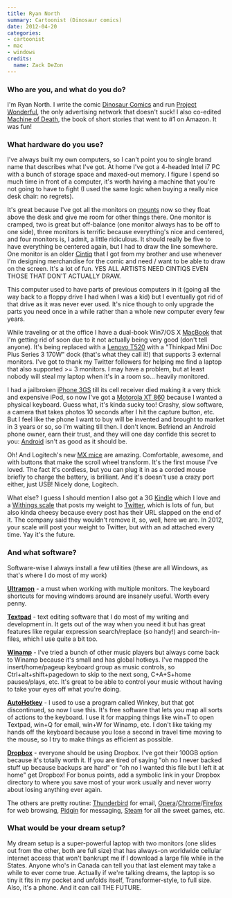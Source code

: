 ```yaml
---
title: Ryan North
summary: Cartoonist (Dinosaur comics)
date: 2012-04-20
categories:
- cartoonist
- mac
- windows
credits:
  name: Zack DeZon
---
```


### Who are you, and what do you do?

I'm Ryan North. I write the comic [Dinosaur Comics](http://www.qwantz.com/ "Dinosaur Comics!") and run [Project Wonderful](http://www.projectwonderful.com/ "An advertising network."), the only advertising network that doesn't suck! I also co-edited [Machine of Death](http://www.machineofdeath.net/ "A book of short stories about people who know how they'll die."), the book of short stories that went to #1 on Amazon. It was fun!

### What hardware do you use?

I've always built my own computers, so I can't point you to single brand name that describes what I've got. At home I've got a 4-headed Intel i7 PC with a bunch of storage space and maxed-out memory. I figure I spend so much time in front of a computer, it's worth having a machine that you're not going to have to fight (I used the same logic when buying a really nice desk chair: no regrets). 

It's great because I've got all the monitors on [mounts][lx-desk-mount-lcd-arm] now so they float above the desk and give me room for other things there. One monitor is cramped, two is great but off-balance (one monitor always has to be off to one side), three monitors is terrific because everything's nice and centered, and four monitors is, I admit, a little ridiculous. It should really be five to have everything be centered again, but I had to draw the line somewhere. One monitor is an older [Cintiq][] that I got from my brother and use whenever I'm designing merchandise for the comic and need / want to be able to draw on the screen. It's a lot of fun. YES ALL ARTISTS NEED CINTIQS EVEN THOSE THAT DON'T ACTUALLY DRAW.

This computer used to have parts of previous computers in it (going all the way back to a floppy drive I had when I was a kid) but I eventually got rid of that drive as it was never ever used. It's nice though to only upgrade the parts you need once in a while rather than a whole new computer every few years.

While traveling or at the office I have a dual-book Win7/OS X [MacBook][] that I'm getting rid of soon due to it not actually being very good (don't tell anyone). It's being replaced with a [Lenovo T520][thinkpad-t520] with a "Thinkpad Mini Doc Plus Series 3 170W" dock (that's what they call it!) that supports 3 external monitors. I've got to thank my Twitter followers for helping me find a laptop that also supported >= 3 monitors. I may have a problem, but at least nobody will steal my laptop when it's in a room so... heavily monitored. 

I had a jailbroken [iPhone 3GS][iphone-3gs] till its cell receiver died making it a very thick and expensive iPod, so now I've got a [Motorola XT 860][droid-3] because I wanted a physical keyboard. Guess what, it's kinda sucky too! Crashy, slow software, a camera that takes photos 10 seconds after I hit the capture button, etc. But I feel like the phone I want to buy will be invented and brought to market in 3 years or so, so I'm waiting till then. I don't know. Befriend an Android phone owner, earn their trust, and they will one day confide this secret to you: [Android][] isn't as good as it should be.

Oh! And Logitech's new [MX mice][performance-mouse-mx] are amazing. Comfortable, awesome, and with buttons that make the scroll wheel transform. It's the first mouse I've loved. The fact it's cordless, but you can plug it in as a corded mouse briefly to charge the battery, is brilliant. And it's doesn't use a crazy port either, just USB! Nicely done, Logitech.

What else? I guess I should mention I also got a 3G [Kindle][] which I love and a [Withings scale][wifi-body-scale] that posts my weight to [Twitter](http://twitter.com/skinnytimeryan/ "Ryan's Twitter scales account."), which is lots of fun, but also kinda cheesy because every post has their URL slapped on the end of it. The company said they wouldn't remove it, so, well, here we are. In 2012, your scale will post your weight to Twitter, but with an ad attached every time. Yay it's the future.

### And what software?

Software-wise I always install a few utilities (these are all Windows, as that's where I do most of my work)

**[Ultramon][]** - a must when working with multiple monitors. The keyboard shortcuts for moving windows around are insanely useful. Worth every penny.

**[Textpad][]** - text editing software that I do most of my writing and development in. It gets out of the way when you need it but has great features like regular expression search/replace (so handy!) and search-in-files, which I use quite a bit too.

**[Winamp][]** - I've tried a bunch of other music players but always come back to Winamp because it's small and has global hotkeys. I've mapped the insert/home/pageup keyboard group as music controls, so Ctrl+alt+shift+pagedown to skip to the next song, C+A+S+home pauses/plays, etc. It's great to be able to control your music without having to take your eyes off what you're doing.

**[AutoHotkey][]** - I used to use a program called Winkey, but that got discontinued, so now I use this. It's free software that lets you map all sorts of actions to the keyboard. I use it for mapping things like win+T to open Textpad, win+Q for email, win+W for Winamp, etc. I don't like taking my hands off the keyboard because you lose a second in travel time moving to the mouse, so I try to make things as efficient as possible.

**[Dropbox][]** - everyone should be using Dropbox. I've got their 100GB option because it's totally worth it. If you are tired of saying "oh no I never backed stuff up because backups are hard" or "oh no I wanted this file but I left it at home" get Dropbox! For bonus points, add a symbolic link in your Dropbox directory to where you save most of your work usually and never worry about losing anything ever again.

The others are pretty routine: [Thunderbird][] for email, [Opera][]/[Chrome][]/[Firefox][] for web browsing, [Pidgin][] for messaging, [Steam][] for all the sweet games, etc.

### What would be your dream setup?

My dream setup is a super-powerful laptop with two monitors (one slides out from the other, both are full size) that has always-on worldwide cellular internet access that won't bankrupt me if I download a large file while in the States. Anyone who's in Canada can tell you that last element may take a while to ever come true. Actually if we're talking dreams, the laptop is so tiny it fits in my pocket and unfolds itself, Transformer-style, to full size. Also, it's a phone. And it can call THE FUTURE.

[android]: https://developers.google.com/android/?csw=1 "A mobile phone platform."
[autohotkey]: http://web.archive.org/web/20221226174824/https://www.autohotkey.com/ "A hotkey and keystroke program for Windows."
[chrome]: https://www.google.com/intl/en/chrome/ "A WebKit-based browser, where each tab runs in its own thread."
[cintiq]: https://www.wacom.com/en-us/us/cintiq "A computer screen you can draw on."
[droid-3]: https://en.wikipedia.org/wiki/Droid_3 "An Android-based smartphone."
[dropbox]: https://www.dropbox.com/ "Online syncing and storage."
[firefox]: https://www.mozilla.org/en-US/firefox/new/ "A cross-platform open-source web browser."
[iphone-3gs]: https://en.wikipedia.org/wiki/IPhone_3GS "A 3 megapixel smartphone."
[kindle]: http://web.archive.org/web/20230315012831/http://www.amazon.com/Kindle-Ereader-ebook-reader/dp/B007HCCNJU/ "A digital book reader."
[lx-desk-mount-lcd-arm]: https://www.ergotron.com/ "An arm for LCD monitors."
[macbook]: https://en.wikipedia.org/wiki/MacBook "A laptop."
[opera]: http://web.archive.org/web/20221227050003/https://www.opera.com/ "A cross-platform web browser."
[performance-mouse-mx]: https://www.logitech.com/en-us/product/performance-mouse-mx.html "A wireless laser mouse."
[pidgin]: https://www.pidgin.im/ "An open-source multi-protocol chat client."
[steam]: https://store.steampowered.com/ "A digital game distribution service."
[textpad]: https://www.textpad.com/home "A text editor for Windows."
[thinkpad-t520]: http://web.archive.org/web/20160330140302/http://shop.lenovo.com/us/laptops/thinkpad/t-series/t520 "A 15.2 inch PC laptop."
[thunderbird]: https://www.thunderbird.net/ "An open-source cross-platform mail client."
[ultramon]: https://www.realtimesoft.com/ultramon/ "A multi-monitor utility for Windows."
[wifi-body-scale]: http://web.archive.org/web/20210421080231/http://www.amazon.com/Withings-WiFi-Body-Scale-Black/dp/B002JE2PSA "A set of scales that can track your weight via your computer or smartphone."
[winamp]: https://www.winamp.com/home-static.html "A media player."
